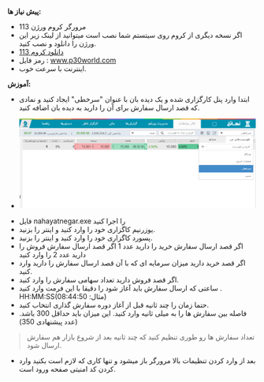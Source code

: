 **پیش نیاز ها:**
+ مرورگر کروم ورژن 113
+ اگر نسخه دیگری از کروم روی سیتستم شما نصب است میتوانید از لینک زیر این ورژن را دانلود و نصب کنید.
+ [دانلود کروم 113](https://share724.com/user2/1402/Internet/Google.Chrome.113.0.5672.64.x64.rar)
+ رمز فایل : www.p30world.com
+ اینترنت با سرعت خوب.

**آموزش:**
- ابتدا وارد پنل کارگزاری شده و یک دیده بان با عنوان "سرخطی"  ایجاد کنید و نمادی که قصد ارسال سفارش برای آن را دارید به دیده بان اضافه کنید.
+ ![dideban](https://github.com/erfani24/Nahayat-negar/blob/main/Capture.PNG)
- فایل  nahayatnegar.exe را اجرا کنید
- یوزرنیم کاگزاری خود را وارد کنید و اینتر را بزنید.
- پسورد کاگزاری خود را وارد کنید و اینتر را بزنید.
-  اگر قصد ارسال سفارش خرید را دارید عدد 1 اگر قصد ارسال سفارش فروش را دارید عدد 2 را وارد کنید 
-  اگر قصد خرید دارید میزان سرمایه ای که با آن قصد ارسال سفارش را دارید وارد کنید.
- اگر قصد فروش دارید تعداد سهامی سفارش را وارد کنید.
- ساعتی که ارسال سفارش باید آغاز شود را دقیقا با این فرمت وارد کنید .   HH:MM:SS(مثال: 08:44:50)
- حتما زمان را چند ثانیه قبل از آغاز دوره سفارش گذاری انتخاب کنید.
- فاصله بین سفارش ها را به میلی ثانیه  وارد کنید. این میزان باید حداقل 300 باشد.(عدد پیشنهادی 350)
> تعداد سفارش ها رو طوری تنظیم کنید که چند ثانیه بعد از شروع بازار هم سفارش ارسال شود.
- بعد از وارد کردن تنظیمات بالا مرورگر باز میشود و تنها کاری که لازم است بکنید وارد کردن کد امنیتی صفحه ورود است.
